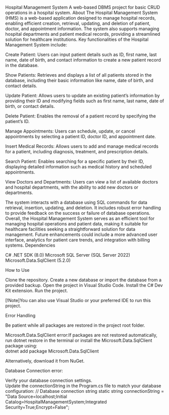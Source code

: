 Hospital Management System
A web-based DBMS project for basic CRUD operations in a hospital system.
About
The Hospital Management System (HMS) is a web-based application designed to manage hospital records, enabling efficient creation, retrieval, updating, and deletion of patient, doctor, and appointment information. The system also supports managing hospital departments and patient medical records, providing a streamlined solution for healthcare institutions.
Key functionalities of the Hospital Management System include:

Create Patient: Users can input patient details such as ID, first name, last name, date of birth, and contact information to create a new patient record in the database.

Show Patients: Retrieves and displays a list of all patients stored in the database, including their basic information like name, date of birth, and contact details.

Update Patient: Allows users to update an existing patient’s information by providing their ID and modifying fields such as first name, last name, date of birth, or contact details.

Delete Patient: Enables the removal of a patient record by specifying the patient’s ID.

Manage Appointments: Users can schedule, update, or cancel appointments by selecting a patient ID, doctor ID, and appointment date.

Insert Medical Records: Allows users to add and manage medical records for a patient, including diagnosis, treatment, and prescription details.

Search Patient: Enables searching for a specific patient by their ID, displaying detailed information such as medical history and scheduled appointments.

View Doctors and Departments: Users can view a list of available doctors and hospital departments, with the ability to add new doctors or departments.


The system interacts with a database using SQL commands for data retrieval, insertion, updating, and deletion. It includes robust error handling to provide feedback on the success or failure of database operations.
Overall, the Hospital Management System serves as an efficient tool for managing hospital operations and patient data, making it suitable for healthcare facilities seeking a straightforward solution for data management. Future enhancements could include a more advanced user interface, analytics for patient care trends, and integration with billing systems.
Dependencies

C#
.NET SDK (8.0)
Microsoft SQL Server (SQL Server 2022)
Microsoft.Data.SqlClient (5.2.0)

How to Use

Clone the repository.
Create a new database or import the database from a provided backup.
Open the project in Visual Studio Code.
Install the C# Dev Kit extension.
Run the project.


[!Note]You can also use Visual Studio or your preferred IDE to run this project.

Error Handling

Be patient while all packages are restored in the project root folder.

Microsoft.Data.SqlClient error:If packages are not restored automatically, run dotnet restore in the terminal or install the Microsoft.Data.SqlClient package using:  
dotnet add package Microsoft.Data.SqlClient

Alternatively, download it from NuGet.

Database Connection error:  

Verify your database connection settings.  
Update the connectionString in the Program.cs file to match your database configuration:  // Database connection string
static string connectionString = "Data Source=localhost;Initial Catalog=HospitalManagementSystem;Integrated Security=True;Encrypt=False";





